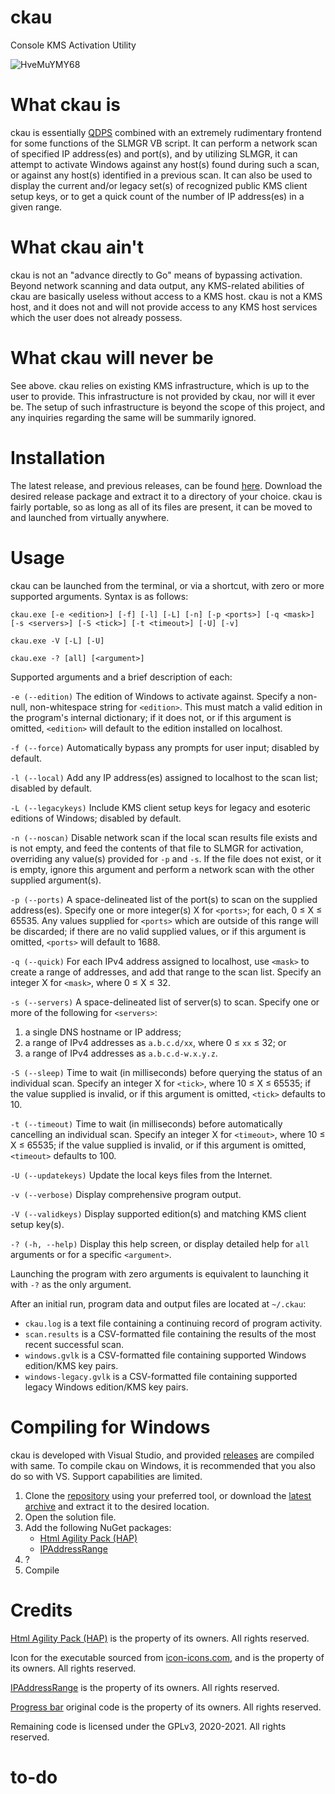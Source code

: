 # ckau
Console KMS Activation Utility

![HveMuYMY68](https://user-images.githubusercontent.com/60903639/107022007-b452af00-6759-11eb-96d1-bf7ece664d1d.gif)

# What ckau is
ckau is essentially [QDPS](https://github.com/zzragnar0kzz/qdps) combined with an extremely rudimentary frontend for some functions of the SLMGR VB script. It can perform a network scan of specified IP address(es) and port(s), and by utilizing SLMGR, it can attempt to activate Windows against any host(s) found during such a scan, or against any host(s) identified in a previous scan. It can also be used to display the current and/or legacy set(s) of recognized public KMS client setup keys, or to get a quick count of the number of IP address(es) in a given range.

# What ckau ain't
ckau is not an "advance directly to Go" means of bypassing activation. Beyond network scanning and data output, any KMS-related abilities of ckau are basically useless without access to a KMS host. ckau is not a KMS host, and it does not and will not provide access to any KMS host services which the user does not already possess.

# What ckau will never be
See above. ckau relies on existing KMS infrastructure, which is up to the user to provide. This infrastructure is not provided by ckau, nor will it ever be. The setup of such infrastructure is beyond the scope of this project, and any inquiries regarding the same will be summarily ignored.

# Installation
The latest release, and previous releases, can be found [here](https://github.com/zzragnar0kzz/ckau/releases). Download the desired release package and extract it to a directory of your choice. ckau is fairly portable, so as long as all of its files are present, it can be moved to and launched from virtually anywhere.

# Usage
ckau can be launched from the terminal, or via a shortcut, with zero or more supported arguments. Syntax is as follows:

``ckau.exe [-e <edition>] [-f] [-l] [-L] [-n] [-p <ports>] [-q <mask>] [-s <servers>] [-S <tick>] [-t <timeout>] [-U] [-v]``

`ckau.exe -V [-L] [-U]`

`ckau.exe -? [all] [<argument>]`

Supported arguments and a brief description of each:

`-e (--edition)` The edition of Windows to activate against. Specify a non-null, non-whitespace string for `<edition>`. This must match a valid edition in the program's internal dictionary; if it does not, or if this argument is omitted, `<edition>` will default to the edition installed on localhost.

`-f (--force)` Automatically bypass any prompts for user input; disabled by default.

`-l (--local)` Add any IP address(es) assigned to localhost to the scan list; disabled by default.

`-L (--legacykeys)` Include KMS client setup keys for legacy and esoteric editions of Windows; disabled by default.

`-n (--noscan)` Disable network scan if the local scan results file exists and is not empty, and feed the contents of that file to SLMGR for activation, overriding any value(s) provided for `-p` and `-s`. If the file does not exist, or it is empty, ignore this argument and perform a network scan with the other supplied argument(s).

`-p (--ports)` A space-delineated list of the port(s) to scan on the supplied address(es). Specify one or more integer(s) X for `<ports>`; for each, 0 ≤ X ≤ 65535. Any  values supplied for `<ports>` which are outside of this range will be discarded; if there are no valid supplied values, or if this argument is omitted, `<ports>` will default to 1688.

`-q (--quick)` For each IPv4 address assigned to localhost, use `<mask>` to create a range of addresses, and add that range to the scan list. Specify an integer X for `<mask>`, where 0 ≤ X ≤ 32.

`-s (--servers)` A space-delineated list of server(s) to scan. Specify one or more of the following for `<servers>`:
1. a single DNS hostname or IP address;
2. a range of IPv4 addresses as `a.b.c.d/xx`, where 0 ≤ `xx` ≤ 32; or
3. a range of IPv4 addresses as `a.b.c.d-w.x.y.z`.

`-S (--sleep)` Time to wait (in milliseconds) before querying the status of an individual scan. Specify an integer X for `<tick>`, where 10 ≤ X ≤ 65535; if the value supplied is invalid, or if this argument is omitted, `<tick>` defaults to 10.

`-t (--timeout)` Time to wait (in milliseconds) before automatically cancelling an individual scan. Specify an integer X for `<timeout>`, where 10 ≤ X ≤ 65535; if the value supplied is invalid, or if this argument is omitted, `<timeout>` defaults to 100.

`-U (--updatekeys)` Update the local keys files from the Internet.

`-v (--verbose)` Display comprehensive program output.

`-V (--validkeys)` Display supported edition(s) and matching KMS client setup key(s).

`-? (-h, --help)` Display this help screen, or display detailed help for `all` arguments or for a specific `<argument>`.

Launching the program with zero arguments is equivalent to launching it with `-?` as the only argument.

After an initial run, program data and output files are located at `~/.ckau`:
- `ckau.log` is a text file containing a continuing record of program activity.
- `scan.results` is a CSV-formatted file containing the results of the most recent successful scan.
- `windows.gvlk` is a CSV-formatted file containing supported Windows edition/KMS key pairs.
- `windows-legacy.gvlk` is a CSV-formatted file containing supported legacy Windows edition/KMS key pairs.


# Compiling for Windows
ckau is developed with Visual Studio, and provided [releases](https://github.com/zzragnar0kzz/ckau/releases) are compiled with same. To compile ckau on Windows, it is recommended that you also do so with VS. Support capabilities are limited.
1. Clone the [repository](https://github.com/zzragnar0kzz/ckau.git) using your preferred tool, or download the [latest archive](https://github.com/zzragnar0kzz/ckau/archive/main.zip) and extract it to the desired location.
2. Open the solution file.
3. Add the following NuGet packages:
    - [Html Agility Pack (HAP)](https://html-agility-pack.net/)
    - [IPAddressRange](https://github.com/jsakamoto/ipaddressrange)
4. ?
5. Compile


# Credits
[Html Agility Pack (HAP)](https://html-agility-pack.net/) is the property of its owners. All rights reserved.

Icon for the executable sourced from [icon-icons.com](https://icon-icons.com/icon/cow-face/98730), and is the property of its owners. All rights reserved.

[IPAddressRange](https://github.com/jsakamoto/ipaddressrange) is the property of its owners. All rights reserved.

[Progress bar](https://gist.github.com/DanielSWolf/0ab6a96899cc5377bf54) original code is the property of its owners. All rights reserved.

Remaining code is licensed under the GPLv3, 2020-2021. All rights reserved.


# to-do


